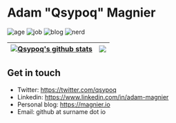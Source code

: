 # Adam "Qsypoq" Magnier

![age](https://img.shields.io/badge/Age-31-informational)
![job](https://img.shields.io/badge/Working%20as-TechOps%20Infra-informational)
![blog](https://img.shields.io/badge/Blogger-Sporadic-informational)
![nerd](https://img.shields.io/badge/Nerd-Full%20Time-informational)

| <a href="https://github.com/anuraghazra/github-readme-stats"><img align="center" src="https://github-readme-stats.vercel.app/api?username=qsypoq&?count_private=true&langs_count=6&show_icons=true&include_all_commits=true&hide_border=true" alt="Qsypoq's github stats" /></a> | <a href="https://github.com/anuraghazra/github-readme-stats"><img align="center" src="https://github-readme-stats.vercel.app/api/top-langs/?username=qsypoq&exclude_repo=hid&layout=compact&hide_border=true&?count_private=true" /></a> |
| ------------- | ------------- |

## Get in touch
- Twitter: https://twitter.com/qsypoq
- Linkedin: https://www.linkedin.com/in/adam-magnier
- Personal blog: https://magnier.io
- Email: github at surname dot io
